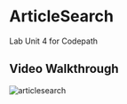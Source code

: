 # ArticleSearch
Lab Unit 4 for Codepath

## Video Walkthrough

![articlesearch](https://github.com/mmd109/ArticleSearch/assets/98663610/8ee2514e-0586-40e1-b7b1-bd4904352655)
